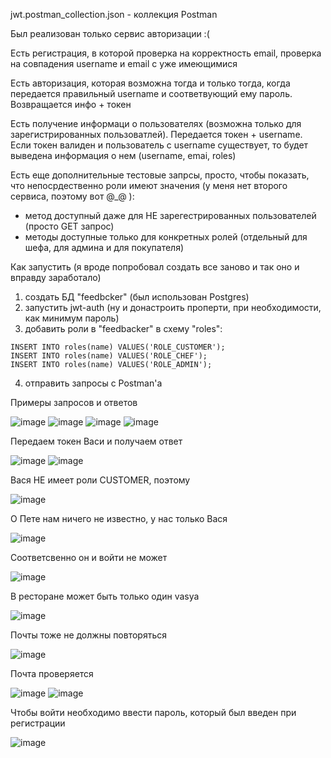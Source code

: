 jwt.postman_collection.json - коллекция Postman

Был реализован только сервис авторизации :(

Есть регистрация, в которой проверка на корректность email, проверка на совпадения username и email с уже имеющимися

Есть авторизация, которая возможна тогда и только тогда, когда передается правильный username и соответвующий ему пароль. Возвращается инфо + токен

Есть получение информаци о пользователях (возможна только для зарегистрированных пользоватлей). Передается токен + username. Если токен валиден и пользователь с username существует, то будет выведена информация о нем (username, emai, roles)

Есть еще дополнительные тестовые запрсы, просто, чтобы показать, что непосрдественно роли имеют значения (у меня нет второго сервиса, поэтому вот @_@ ):
+ метод доступный даже для НЕ зарегестрированных пользователей (просто GET запрос)
+ методы доступные только для конкретных ролей (отдельный для шефа, для админа и для покупателя)

Как запустить (я вроде попробовал создать все заново и так оно и вправду заработало)

1) создать БД "feedbcker" (был использован Postgres) 
2) запустить jwt-auth (ну и донастроить проперти, при необходимости, как минимум пароль)
3) добавить роли в "feedbacker" в схему "roles":

```
INSERT INTO roles(name) VALUES('ROLE_CUSTOMER');
INSERT INTO roles(name) VALUES('ROLE_CHEF');
INSERT INTO roles(name) VALUES('ROLE_ADMIN');
```
4) отправить запросы с Postman'а

Примеры запросов и ответов

![image](https://github.com/andrey-2-4/SoftwareDesign/assets/61345502/8edea866-61d3-4a6a-9abe-af74711e9ce9)
![image](https://github.com/andrey-2-4/SoftwareDesign/assets/61345502/25b3c1c1-9ba8-473e-9fde-7c6ebc3fb16b)
![image](https://github.com/andrey-2-4/SoftwareDesign/assets/61345502/3b49f3e5-de2e-4f7e-8d19-7c5fcef041d0)
![image](https://github.com/andrey-2-4/SoftwareDesign/assets/61345502/b1665caa-9bd2-494c-bd45-8edec11a8615)

Передаем токен Васи и получаем ответ

![image](https://github.com/andrey-2-4/SoftwareDesign/assets/61345502/653737de-0334-4325-8c0e-d6acfa476a62)
![image](https://github.com/andrey-2-4/SoftwareDesign/assets/61345502/1c3ea821-ce2b-451f-8e60-b104e962134b)

Вася НЕ имеет роли CUSTOMER, поэтому

![image](https://github.com/andrey-2-4/SoftwareDesign/assets/61345502/56b22aee-a0ce-4757-987f-998a480a9b3d)

О Пете нам ничего не известно, у нас только Вася

![image](https://github.com/andrey-2-4/SoftwareDesign/assets/61345502/a32f10c9-6642-43a9-a3d2-4bf06c09a022)

Соответсвенно он и войти не может

![image](https://github.com/andrey-2-4/SoftwareDesign/assets/61345502/bd376ace-8279-4e6a-a990-71a973e707e5)

В ресторане может быть только один vasya

![image](https://github.com/andrey-2-4/SoftwareDesign/assets/61345502/0b4979ec-e818-4b20-9400-342d406c97b1)

Почты тоже не должны повторяться 

![image](https://github.com/andrey-2-4/SoftwareDesign/assets/61345502/f8517938-a1b3-4bed-a638-ead2bf90d76d)

Почта проверяется

![image](https://github.com/andrey-2-4/SoftwareDesign/assets/61345502/f88fa426-3ad5-4947-893b-06fcadfebc3e)
![image](https://github.com/andrey-2-4/SoftwareDesign/assets/61345502/506eef59-06a0-4d6b-a8e7-d769ac7c10d3)

Чтобы войти необходимо ввести пароль, который был введен при регистрации

![image](https://github.com/andrey-2-4/SoftwareDesign/assets/61345502/5688df36-8d0a-4fac-8f91-c07f28c9cbdc)

